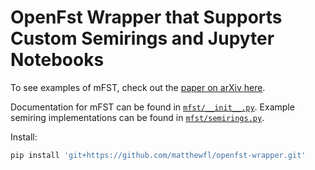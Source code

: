 # OpenFst Wrapper that Supports Custom Semirings and Jupyter Notebooks

To see examples of mFST, check out the [paper on arXiv here](https://arxiv.org/abs/2012.03437).

Documentation for mFST can be found in [`mfst/__init__.py`](mfst/__init__.py).  Example semiring implementations can be found in [`mfst/semirings.py`](mfst/semirings.py).

Install:

```bash
pip install 'git+https://github.com/matthewfl/openfst-wrapper.git'
```
